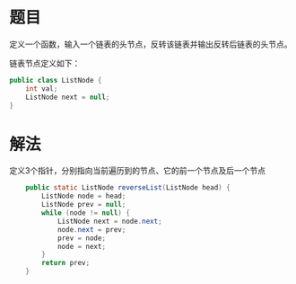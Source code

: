 # 题目

定义一个函数，输入一个链表的头节点，反转该链表并输出反转后链表的头节点。

链表节点定义如下：

```java
public class ListNode {
    int val;
    ListNode next = null;
}
```

# 解法

定义3个指针，分别指向当前遍历到的节点、它的前一个节点及后一个节点 

```java
    public static ListNode reverseList(ListNode head) {
        ListNode node = head;
        ListNode prev = null;
        while (node != null) {
            ListNode next = node.next;
            node.next = prev;
            prev = node;
            node = next;
        }
        return prev;
    }
```

